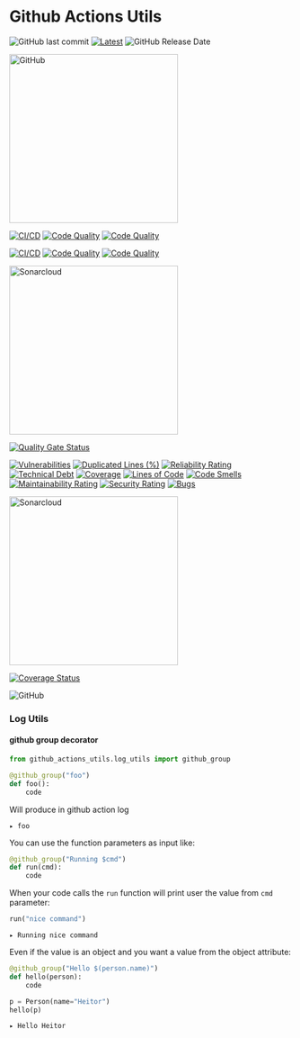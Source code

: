 # Github Actions Utils
![GitHub last commit](https://img.shields.io/github/last-commit/heitorpolidoro/github_actions_utils)
[![Latest](https://img.shields.io/github/release/heitorpolidoro/github_actions_utils.svg?label=latest)](https://github.com/heitorpolidoro/github_actions_utils/releases/latest)
![GitHub Release Date](https://img.shields.io/github/release-date/heitorpolidoro/github_actions_utils)

<a href="https://github.com/heitorpolidoro/github_actions_utils" >
  <img src="https://pngimg.com/uploads/github/github_PNG15.png" alt="GitHub" style="width:300px;">
</a>

[![CI/CD](https://github.com/heitorpolidoro/github_actions_utils/actions/workflows/ci_cd.yml/badge.svg)](https://github.com/heitorpolidoro/github_actions_utils/actions/workflows/ci_cd.yml)
[![Code Quality](https://github.com/heitorpolidoro/github_actions_utils/actions/workflows/ci_cd.yml/badge.svg?event=issues)](https://github.com/heitorpolidoro/github_actions_utils/actions/workflows/ci_cd.yml)
[![Code Quality](https://github.com/heitorpolidoro/github_actions_utils/actions/workflows/ci_cd.yml/badge.svg?event=pull_request)](https://github.com/heitorpolidoro/github_actions_utils/actions/workflows/ci_cd.yml)

[![CI/CD](https://github.com/heitorpolidoro/github_actions_utils/actions/workflows/release.yml/badge.svg)](https://github.com/heitorpolidoro/github_actions_utils/actions/workflows/release.yml)
[![Code Quality](https://github.com/heitorpolidoro/github_actions_utils/actions/workflows/release.yml/badge.svg?event=issues)](https://github.com/heitorpolidoro/github_actions_utils/actions/workflows/release.yml)
[![Code Quality](https://github.com/heitorpolidoro/github_actions_utils/actions/workflows/release.yml/badge.svg?event=pull_request)](https://github.com/heitorpolidoro/github_actions_utils/actions/workflows/release.yml)

<a href="https://sonarcloud.io/project/overview?id=heitorpolidoro_github_actions_utils" >
  <img src="https://community.finos.org/img/vendors/sonarcloud-logo.png" alt="Sonarcloud" style="width:300px;">
</a>

[![Quality Gate Status](https://sonarcloud.io/api/project_badges/measure?project=heitorpolidoro_github_actions_utils&metric=alert_status)](https://sonarcloud.io/summary/new_code?id=heitorpolidoro_github_actions_utils)

[![Vulnerabilities](https://sonarcloud.io/api/project_badges/measure?project=heitorpolidoro_github_actions_utils&metric=vulnerabilities)](https://sonarcloud.io/summary/new_code?id=heitorpolidoro_github_actions_utils)
[![Duplicated Lines (%)](https://sonarcloud.io/api/project_badges/measure?project=heitorpolidoro_github_actions_utils&metric=duplicated_lines_density)](https://sonarcloud.io/summary/new_code?id=heitorpolidoro_github_actions_utils)
[![Reliability Rating](https://sonarcloud.io/api/project_badges/measure?project=heitorpolidoro_github_actions_utils&metric=reliability_rating)](https://sonarcloud.io/summary/new_code?id=heitorpolidoro_github_actions_utils)
[![Technical Debt](https://sonarcloud.io/api/project_badges/measure?project=heitorpolidoro_github_actions_utils&metric=sqale_index)](https://sonarcloud.io/summary/new_code?id=heitorpolidoro_github_actions_utils)
[![Coverage](https://sonarcloud.io/api/project_badges/measure?project=heitorpolidoro_github_actions_utils&metric=coverage)](https://sonarcloud.io/summary/new_code?id=heitorpolidoro_github_actions_utils)
[![Lines of Code](https://sonarcloud.io/api/project_badges/measure?project=heitorpolidoro_github_actions_utils&metric=ncloc)](https://sonarcloud.io/summary/new_code?id=heitorpolidoro_github_actions_utils)
[![Code Smells](https://sonarcloud.io/api/project_badges/measure?project=heitorpolidoro_github_actions_utils&metric=code_smells)](https://sonarcloud.io/summary/new_code?id=heitorpolidoro_github_actions_utils)
[![Maintainability Rating](https://sonarcloud.io/api/project_badges/measure?project=heitorpolidoro_github_actions_utils&metric=sqale_rating)](https://sonarcloud.io/summary/new_code?id=heitorpolidoro_github_actions_utils)
[![Security Rating](https://sonarcloud.io/api/project_badges/measure?project=heitorpolidoro_github_actions_utils&metric=security_rating)](https://sonarcloud.io/summary/new_code?id=heitorpolidoro_github_actions_utils)
[![Bugs](https://sonarcloud.io/api/project_badges/measure?project=heitorpolidoro_github_actions_utils&metric=bugs)](https://sonarcloud.io/summary/new_code?id=heitorpolidoro_github_actions_utils)


<a href="https://coveralls.io/github/heitorpolidoro/github_actions_utils">
  <img src="https://camo.githubusercontent.com/e66287f3f07172ea5536b34b3c4d02b03dee5901aecd641bb15b95549dfdd147/68747470733a2f2f73332e616d617a6f6e6177732e636f6d2f6173736574732e636f766572616c6c732e696f2f636f766572616c6c735f6c6f676f747970652d30312e706e67" alt="Sonarcloud" style="width:300px">
</a>

[![Coverage Status](https://coveralls.io/repos/github/heitorpolidoro/github_actions_utils/badge.svg?branch=master)](https://coveralls.io/github/heitorpolidoro/github_actions_utils?branch=master)

![GitHub](https://img.shields.io/github/license/heitorpolidoro/github_actions_utils)

### Log Utils
#### github group decorator
```python
from github_actions_utils.log_utils import github_group

@github_group("foo")
def foo():
    code
```
Will produce in github action log
```log
▸ foo
```
You can use the function parameters as input like:
```python
@github_group("Running $cmd")
def run(cmd):
    code
```
When your code calls the `run` function will print user the value from `cmd` parameter:
```python
run("nice command")
```
```log
▸ Running nice command
```
Even if the value is an object and you want a value from the object attribute:
```python
@github_group("Hello $(person.name)")
def hello(person):
    code
```
```python
p = Person(name="Heitor")
hello(p)
```
```log
▸ Hello Heitor
```
